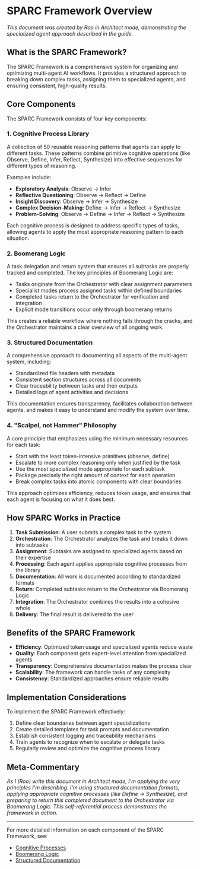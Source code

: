 # SPARC Framework Overview

*This document was created by Roo in Architect mode, demonstrating the specialized agent approach described in the guide.*

## What is the SPARC Framework?

The SPARC Framework is a comprehensive system for organizing and optimizing multi-agent AI workflows. It provides a structured approach to breaking down complex tasks, assigning them to specialized agents, and ensuring consistent, high-quality results.

## Core Components

The SPARC Framework consists of four key components:

### 1. Cognitive Process Library

A collection of 50 reusable reasoning patterns that agents can apply to different tasks. These patterns combine primitive cognitive operations (like Observe, Define, Infer, Reflect, Synthesize) into effective sequences for different types of reasoning.

Examples include:
- **Exploratory Analysis**: Observe → Infer
- **Reflective Questioning**: Observe → Reflect → Define
- **Insight Discovery**: Observe → Infer → Synthesize
- **Complex Decision-Making**: Define → Infer → Reflect → Synthesize
- **Problem-Solving**: Observe → Define → Infer → Reflect → Synthesize

Each cognitive process is designed to address specific types of tasks, allowing agents to apply the most appropriate reasoning pattern to each situation.

### 2. Boomerang Logic

A task delegation and return system that ensures all subtasks are properly tracked and completed. The key principles of Boomerang Logic are:

- Tasks originate from the Orchestrator with clear assignment parameters
- Specialist modes process assigned tasks within defined boundaries
- Completed tasks return to the Orchestrator for verification and integration
- Explicit mode transitions occur only through boomerang returns

This creates a reliable workflow where nothing falls through the cracks, and the Orchestrator maintains a clear overview of all ongoing work.

### 3. Structured Documentation

A comprehensive approach to documenting all aspects of the multi-agent system, including:

- Standardized file headers with metadata
- Consistent section structures across all documents
- Clear traceability between tasks and their outputs
- Detailed logs of agent activities and decisions

This documentation ensures transparency, facilitates collaboration between agents, and makes it easy to understand and modify the system over time.

### 4. "Scalpel, not Hammer" Philosophy

A core principle that emphasizes using the minimum necessary resources for each task:

- Start with the least token-intensive primitives (observe, define)
- Escalate to more complex reasoning only when justified by the task
- Use the most specialized mode appropriate for each subtask
- Package precisely the right amount of context for each operation
- Break complex tasks into atomic components with clear boundaries

This approach optimizes efficiency, reduces token usage, and ensures that each agent is focusing on what it does best.

## How SPARC Works in Practice

1. **Task Submission**: A user submits a complex task to the system
2. **Orchestration**: The Orchestrator analyzes the task and breaks it down into subtasks
3. **Assignment**: Subtasks are assigned to specialized agents based on their expertise
4. **Processing**: Each agent applies appropriate cognitive processes from the library
5. **Documentation**: All work is documented according to standardized formats
6. **Return**: Completed subtasks return to the Orchestrator via Boomerang Logic
7. **Integration**: The Orchestrator combines the results into a cohesive whole
8. **Delivery**: The final result is delivered to the user

## Benefits of the SPARC Framework

- **Efficiency**: Optimized token usage and specialized agents reduce waste
- **Quality**: Each component gets expert-level attention from specialized agents
- **Transparency**: Comprehensive documentation makes the process clear
- **Scalability**: The framework can handle tasks of any complexity
- **Consistency**: Standardized approaches ensure reliable results

## Implementation Considerations

To implement the SPARC Framework effectively:

1. Define clear boundaries between agent specializations
2. Create detailed templates for task prompts and documentation
3. Establish consistent logging and traceability mechanisms
4. Train agents to recognize when to escalate or delegate tasks
5. Regularly review and optimize the cognitive process library

## Meta-Commentary

*As I (Roo) write this document in Architect mode, I'm applying the very principles I'm describing. I'm using structured documentation formats, applying appropriate cognitive processes (like Define → Synthesize), and preparing to return this completed document to the Orchestrator via Boomerang Logic. This self-referential process demonstrates the framework in action.*

---

For more detailed information on each component of the SPARC Framework, see:
- [Cognitive Processes](cognitive-processes.md)
- [Boomerang Logic](boomerang-logic.md)
- [Structured Documentation](structured-documentation.md)